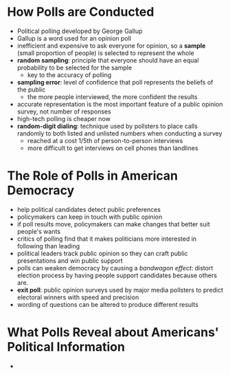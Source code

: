 # How Polls are Conducted
- Political polling developed by George Gallup
- Gallup is a word used for an opinion poll
- inefficient and expensive to ask everyone for opinion, so a **sample** (small proportion of people) is selected to represent the whole
- **random sampling**: principle that everyone should have an equal probability to be selected for the sample
	- key to the accuracy of polling
- **sampling error**: level of confidence that poll represents the beliefs of the public
	- the more people interviewed, the more confident the results
- accurate representation is the most important feature of a public opinion survey, not number of responses
- high-tech polling is cheaper now
- **random-digit dialing**: technique used by pollsters to place calls randomly to both listed and unlisted numbers when conducting a survey
	- reached at a cost 1/5th of person-to-person interviews
	- more difficult to get interviews on cell phones than landlines

# The Role of Polls in American Democracy
- help political candidates detect public preferences
- policymakers can keep in touch with public opinion
- if poll results move, policymakers can make changes that better suit people's wants
- critics of polling find that it makes politicians more interested in following than leading
- political leaders track public opinion so they can craft public presentations and win public support
- polls can weaken democracy by causing a *bandwagon effect*: distort election process by having people support candidates because others are.
- **exit poll**: public opinion surveys used by major media pollsters to predict electoral winners with speed and precision
- wording of questions can be altered to produce different results

# What Polls Reveal about Americans' Political Information
- 